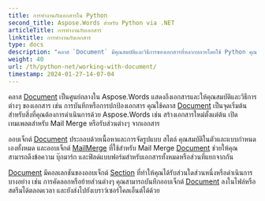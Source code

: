 ```yaml
---
title: การทำงานกับเอกสารใน Python
second_title: Aspose.Words สำหรับ Python via .NET
articleTitle: การทำงานกับเอกสาร
linktitle: การทำงานกับเอกสาร
type: docs
description: "คลาส `Document` มีคุณสมบัติและวิธีการของเอกสารที่หลากหลายโดยใช้ Python คุณใช้คลาส `Document` เป็นจุดเริ่มต้นสำหรับสิ่งที่คุณต้องการดำเนินการด้วย Aspose.Words สำหรับ Python ออบเจ็กต์ `Document` สามารถบันทึกลงในไฟล์หรือสตรีมและส่งไปยังเบราว์เซอร์ได้ด้วย"
weight: 40
url: /th/python-net/working-with-document/
timestamp: 2024-01-27-14-07-04
---
```


คลาส [Document](https://reference.aspose.com/words/python-net/aspose.words/document/) เป็นศูนย์กลางใน Aspose.Words แสดงถึงเอกสารและให้คุณสมบัติและวิธีการต่างๆ ของเอกสาร เช่น การบันทึกหรือการปกป้องเอกสาร คุณใช้คลาส [Document](https://reference.aspose.com/words/python-net/aspose.words/document/) เป็นจุดเริ่มต้นสำหรับสิ่งที่คุณต้องการดำเนินการด้วย Aspose.Words เช่น สร้างเอกสารใหม่ตั้งแต่ต้น เปิดเทมเพลตสำหรับ Mail Merge หรือรับส่วนต่างๆ จากเอกสาร

ออบเจ็กต์ [Document](https://reference.aspose.com/words/python-net/aspose.words/document/) ประกอบด้วยเนื้อหาและการจัดรูปแบบ สไตล์ คุณสมบัติในตัวและแบบกำหนดเองทั้งหมด และออบเจ็กต์ [MailMerge](https://reference.aspose.com/words/python-net/aspose.words.mailmerging/mailmerge/) ที่ใช้สำหรับ Mail Merge [Document](https://reference.aspose.com/words/python-net/aspose.words/document/) ช่วยให้คุณสามารถดึงข้อความ บุ๊กมาร์ก และฟิลด์แบบฟอร์มสำหรับเอกสารทั้งหมดหรือส่วนที่แยกจากกัน

[Document](https://reference.aspose.com/words/python-net/aspose.words/document/) มีคอลเลกชันของออบเจ็กต์ [Section](https://reference.aspose.com/words/python-net/aspose.words/section/) ที่ทำให้คุณได้รับส่วนใดส่วนหนึ่งหรือดำเนินการบางอย่าง เช่น การคัดลอกหรือย้ายส่วนต่างๆ คุณสามารถบันทึกออบเจ็กต์ [Document](https://reference.aspose.com/words/python-net/aspose.words/document/) ลงในไฟล์หรือสตรีมได้ตลอดเวลา และยังส่งไปยังเบราว์เซอร์ไคลเอ็นต์ได้ด้วย
